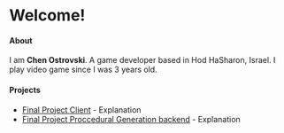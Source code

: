 # Welcome!

#### About

I am **Chen Ostrovski**. A game developer based in Hod HaSharon, Israel. I play video game since I was 3 years old.

#### Projects

- [Final Project Client](https://github.com/chenost/final-project) - Explanation
- [Final Project Proccedural Generation backend](https://github.com/chenost/procedural-gen-backend) - Explanation
